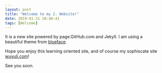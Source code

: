 ```yaml
---
layout: post
title: "Welcome to my 2. Website!"
date: 2019-01-31 10:40:41
tags: [Welcome]
---
```


It is a new site powered by page.GitHub.com and Jekyll.
I am using a beautiful theme from [blueface](https://github.com/thien/blueface).

Hope you enjoy this learning oriented site, and of course my sophiscate site [wuyuli.com](wuyuli.com)!

See you soon.
